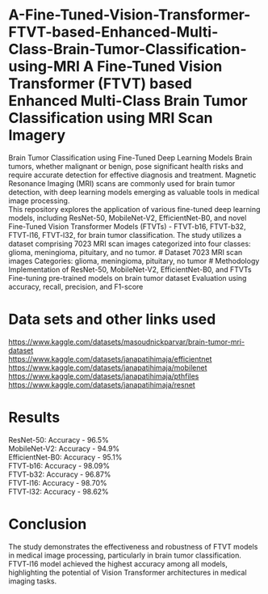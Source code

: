 # A-Fine-Tuned-Vision-Transformer-FTVT-based-Enhanced-Multi-Class-Brain-Tumor-Classification-using-MRI A Fine-Tuned Vision Transformer (FTVT) based Enhanced Multi-Class Brain Tumor Classification using MRI Scan Imagery 
Brain Tumor Classification using Fine-Tuned Deep Learning Models Brain tumors, whether malignant or benign, pose significant health risks and require accurate detection for effective diagnosis and treatment. 
Magnetic Resonance Imaging (MRI) scans are commonly used for brain tumor detection, with deep learning models emerging as valuable tools in medical image processing.  
This repository explores the application of various fine-tuned deep learning models, including ResNet-50, MobileNet-V2, EfficientNet-B0, and novel Fine-Tuned Vision Transformer Models (FTVTs) - FTVT-b16, FTVT-b32, FTVT-l16, FTVT-l32, for brain tumor classification. The study utilizes a dataset comprising 7023 MRI scan images categorized into four classes: glioma, meningioma, pituitary, and no tumor.  # Dataset 7023 MRI scan images Categories: glioma, meningioma, pituitary, no tumor # Methodology Implementation of ResNet-50, MobileNet-V2, EfficientNet-B0, and FTVTs Fine-tuning pre-trained models on brain tumor dataset Evaluation using accuracy, recall, precision, and F1-score 
# Data sets and other links used  
https://www.kaggle.com/datasets/masoudnickparvar/brain-tumor-mri-dataset  
https://www.kaggle.com/datasets/janapatihimaja/efficientnet  
https://www.kaggle.com/datasets/janapatihimaja/mobilenet  
https://www.kaggle.com/datasets/janapatihimaja/pthfiles  
https://www.kaggle.com/datasets/janapatihimaja/resnet
# Results  
ResNet-50: Accuracy - 96.5%   
MobileNet-V2: Accuracy - 94.9%   
EfficientNet-B0: Accuracy - 95.1%   
FTVT-b16: Accuracy - 98.09%   
FTVT-b32: Accuracy - 96.87%   
FTVT-l16: Accuracy - 98.70%   
FTVT-l32: Accuracy - 98.62%
# Conclusion 
The study demonstrates the effectiveness and robustness of FTVT models in medical image processing, particularly in brain tumor classification. FTVT-l16 model achieved the highest accuracy among all models, highlighting the potential of Vision Transformer architectures in medical imaging tasks.
